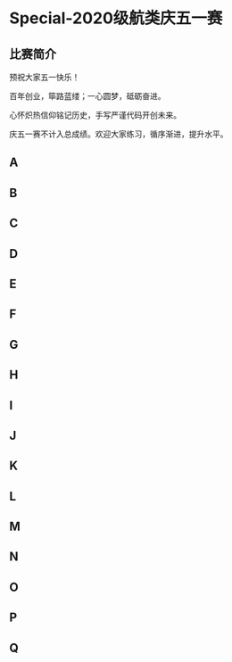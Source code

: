 # Special-2020级航类庆五一赛

## 比赛简介

预祝大家五一快乐！

百年创业，筚路蓝缕；一心圆梦，砥砺奋进。

心怀炽热信仰铭记历史，手写严谨代码开创未来。

庆五一赛不计入总成绩。欢迎大家练习，循序渐进，提升水平。

## A


## B


## C


## D


## E


## F


## G


## H


## I


## J


## K


## L


## M


## N


## O


## P


## Q


